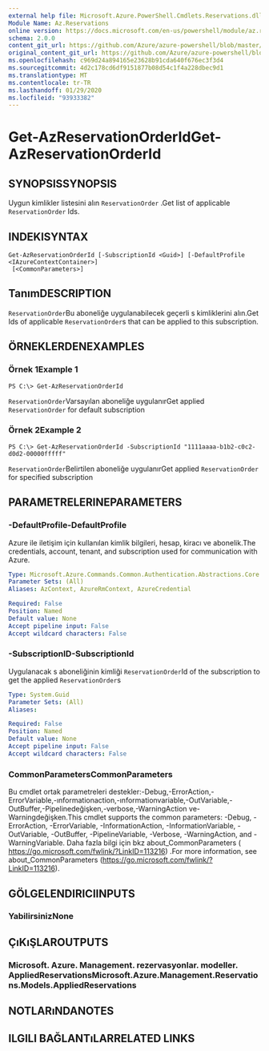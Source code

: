 ```yaml
---
external help file: Microsoft.Azure.PowerShell.Cmdlets.Reservations.dll-Help.xml
Module Name: Az.Reservations
online version: https://docs.microsoft.com/en-us/powershell/module/az.reservations/get-azreservationorderid
schema: 2.0.0
content_git_url: https://github.com/Azure/azure-powershell/blob/master/src/Reservations/Reservations/help/Get-AzReservationOrderId.md
original_content_git_url: https://github.com/Azure/azure-powershell/blob/master/src/Reservations/Reservations/help/Get-AzReservationOrderId.md
ms.openlocfilehash: c969d24a894165e23628b91cda640f676ec3f3d4
ms.sourcegitcommit: 4d2c178cd6df9151877b08d54c1f4a228dbec9d1
ms.translationtype: MT
ms.contentlocale: tr-TR
ms.lasthandoff: 01/29/2020
ms.locfileid: "93933382"
---
```

# <span data-ttu-id="344aa-101">Get-AzReservationOrderId</span><span class="sxs-lookup"><span data-stu-id="344aa-101">Get-AzReservationOrderId</span></span>

## <span data-ttu-id="344aa-102">SYNOPSIS</span><span class="sxs-lookup"><span data-stu-id="344aa-102">SYNOPSIS</span></span>
<span data-ttu-id="344aa-103">Uygun kimlikler listesini alın `ReservationOrder` .</span><span class="sxs-lookup"><span data-stu-id="344aa-103">Get list of applicable `ReservationOrder` Ids.</span></span>

## <span data-ttu-id="344aa-104">INDEKI</span><span class="sxs-lookup"><span data-stu-id="344aa-104">SYNTAX</span></span>

```
Get-AzReservationOrderId [-SubscriptionId <Guid>] [-DefaultProfile <IAzureContextContainer>]
 [<CommonParameters>]
```

## <span data-ttu-id="344aa-105">Tanım</span><span class="sxs-lookup"><span data-stu-id="344aa-105">DESCRIPTION</span></span>
<span data-ttu-id="344aa-106">`ReservationOrder`Bu aboneliğe uygulanabilecek geçerli s kimliklerini alın.</span><span class="sxs-lookup"><span data-stu-id="344aa-106">Get Ids of applicable `ReservationOrder`s that can be applied to this subscription.</span></span>

## <span data-ttu-id="344aa-107">ÖRNEKLERDEN</span><span class="sxs-lookup"><span data-stu-id="344aa-107">EXAMPLES</span></span>

### <span data-ttu-id="344aa-108">Örnek 1</span><span class="sxs-lookup"><span data-stu-id="344aa-108">Example 1</span></span>
```
PS C:\> Get-AzReservationOrderId
```

<span data-ttu-id="344aa-109">`ReservationOrder`Varsayılan aboneliğe uygulanır</span><span class="sxs-lookup"><span data-stu-id="344aa-109">Get applied `ReservationOrder` for default subscription</span></span>

### <span data-ttu-id="344aa-110">Örnek 2</span><span class="sxs-lookup"><span data-stu-id="344aa-110">Example 2</span></span>
```
PS C:\> Get-AzReservationOrderId -SubscriptionId "1111aaaa-b1b2-c0c2-d0d2-00000fffff"
```

<span data-ttu-id="344aa-111">`ReservationOrder`Belirtilen aboneliğe uygulanır</span><span class="sxs-lookup"><span data-stu-id="344aa-111">Get applied `ReservationOrder` for specified subscription</span></span>

## <span data-ttu-id="344aa-112">PARAMETRELERINE</span><span class="sxs-lookup"><span data-stu-id="344aa-112">PARAMETERS</span></span>

### <span data-ttu-id="344aa-113">-DefaultProfile</span><span class="sxs-lookup"><span data-stu-id="344aa-113">-DefaultProfile</span></span>
<span data-ttu-id="344aa-114">Azure ile iletişim için kullanılan kimlik bilgileri, hesap, kiracı ve abonelik.</span><span class="sxs-lookup"><span data-stu-id="344aa-114">The credentials, account, tenant, and subscription used for communication with Azure.</span></span>

```yaml
Type: Microsoft.Azure.Commands.Common.Authentication.Abstractions.Core.IAzureContextContainer
Parameter Sets: (All)
Aliases: AzContext, AzureRmContext, AzureCredential

Required: False
Position: Named
Default value: None
Accept pipeline input: False
Accept wildcard characters: False
```

### <span data-ttu-id="344aa-115">-SubscriptionID</span><span class="sxs-lookup"><span data-stu-id="344aa-115">-SubscriptionId</span></span>
<span data-ttu-id="344aa-116">Uygulanacak s aboneliğinin kimliği `ReservationOrder`</span><span class="sxs-lookup"><span data-stu-id="344aa-116">Id of the subscription to get the applied `ReservationOrder`s</span></span>

```yaml
Type: System.Guid
Parameter Sets: (All)
Aliases:

Required: False
Position: Named
Default value: None
Accept pipeline input: False
Accept wildcard characters: False
```

### <span data-ttu-id="344aa-117">CommonParameters</span><span class="sxs-lookup"><span data-stu-id="344aa-117">CommonParameters</span></span>
<span data-ttu-id="344aa-118">Bu cmdlet ortak parametreleri destekler:-Debug,-ErrorAction,-ErrorVariable,-ınformationaction,-ınformationvariable,-OutVariable,-OutBuffer,-Pipelinedeğişken,-verbose,-WarningAction ve-Warningdeğişken.</span><span class="sxs-lookup"><span data-stu-id="344aa-118">This cmdlet supports the common parameters: -Debug, -ErrorAction, -ErrorVariable, -InformationAction, -InformationVariable, -OutVariable, -OutBuffer, -PipelineVariable, -Verbose, -WarningAction, and -WarningVariable.</span></span> <span data-ttu-id="344aa-119">Daha fazla bilgi için bkz about_CommonParameters ( https://go.microsoft.com/fwlink/?LinkID=113216) .</span><span class="sxs-lookup"><span data-stu-id="344aa-119">For more information, see about_CommonParameters (https://go.microsoft.com/fwlink/?LinkID=113216).</span></span>

## <span data-ttu-id="344aa-120">GÖLGELENDIRICI</span><span class="sxs-lookup"><span data-stu-id="344aa-120">INPUTS</span></span>

### <span data-ttu-id="344aa-121">Yabilirsiniz</span><span class="sxs-lookup"><span data-stu-id="344aa-121">None</span></span>

## <span data-ttu-id="344aa-122">ÇıKıŞLAR</span><span class="sxs-lookup"><span data-stu-id="344aa-122">OUTPUTS</span></span>

### <span data-ttu-id="344aa-123">Microsoft. Azure. Management. rezervasyonlar. modeller. AppliedReservations</span><span class="sxs-lookup"><span data-stu-id="344aa-123">Microsoft.Azure.Management.Reservations.Models.AppliedReservations</span></span>

## <span data-ttu-id="344aa-124">NOTLARıNDA</span><span class="sxs-lookup"><span data-stu-id="344aa-124">NOTES</span></span>

## <span data-ttu-id="344aa-125">ILGILI BAĞLANTıLAR</span><span class="sxs-lookup"><span data-stu-id="344aa-125">RELATED LINKS</span></span>

